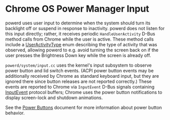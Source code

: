 # Chrome OS Power Manager Input

powerd uses user input to determine when the system should turn its backlight
off or suspend in response to inactivity. powerd does not listen for this input
directly; rather, it receives periodic `HandleUserActivity` D-Bus method calls
from Chrome while the user is active. These method calls include a
[UserActivityType] enum describing the type of activity that was observed,
allowing powerd to e.g. avoid turning the screen back on if the user presses the
Brightness Down key while the screen is already off.

`powerd/system/input.cc` uses the kernel's input subsystem to observe power
button and lid switch events. (ACPI power button events may be additionally
received by Chrome as standard keyboard input, but they are ignored there since
button releases are not reported correctly.) These events are reported to Chrome
via `InputEvent` D-Bus signals containing [InputEvent] protocol buffers; Chrome
uses the power button notifications to display screen-lock and shutdown
animations.

See the [Power Buttons] document for more information about power button
behavior.

[UserActivityType]: https://chromium.googlesource.com/chromiumos/platform/system_api/+/HEAD/dbus/power_manager/dbus-constants.h
[InputEvent]: https://chromium.googlesource.com/chromiumos/platform/system_api/+/HEAD/dbus/power_manager/input_event.proto
[Power Buttons]: power_buttons.md
